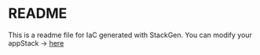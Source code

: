 # README
This is a readme file for IaC generated with StackGen.
You can modify your appStack -> [here](http://main.dev.stackgen.com/appstacks/c8c8a46f-8664-452a-ae5e-05d7e7d7dd97)
